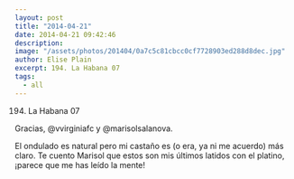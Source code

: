 ```yaml
---
layout: post
title: "2014-04-21"
date: 2014-04-21 09:42:46
description: 
image: "/assets/photos/201404/0a7c5c81cbcc0cf7728903ed288d8dec.jpg"
author: Elise Plain
excerpt: 194. La Habana 07
tags: 
  - all
---
```


194. La Habana 07
<p></p>
<p>Gracias, @vvirginiafc y @marisolsalanova.</p><p>El ondulado es natural pero mi castaño es (o era, ya ni me acuerdo) más claro. Te cuento Marisol que estos son mis últimos latidos con el platino, ¡parece que me has leído la mente!</p>